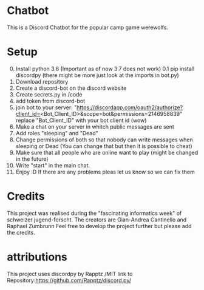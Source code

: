 # Chatbot
This is a Discord Chatbot for the popular camp game werewolfs.
# Setup
0. Install python 3.6 (Important as of now 3.7 does not work)
0.1 pip install discordpy (there might be more just look at the imports in bot.py)
1. Download repository
2. Create a discord-bot on the discord website
3. Create secrets.py in /code 
4. add token from discord-bot
5. join bot to your server:
     "https://discordapp.com/oauth2/authorize?client_id=<Bot_Client_ID>&scope=bot&permissions=2146958839"
     replace "Bot_Client_ID" with your bot client id (wow)
6. Make a chat on your server in whitch public messages are sent
7. Add roles "sleeping" and "Dead"
8. Change permissions of both so that nobody can write messages when sleeping or Dead (You can change that but then it is possible to cheat)
9. Make sure that all people who are online want to play (might be changed in the future)
10. Write "start" in the main chat.
11. Enjoy :D
If there are any problems pleas let us know so we can fix them
# Credits
This project was realised during the "fascinating informatics week" of schweizer jugend-forscht.
The creators are Gian-Andrea Cantinello and Raphael Zumbrunn
Feel free to develop the project further but please add the credits.
# attributions
This project uses discordpy by Rapptz /MIT
link to Repository:https://github.com/Rapptz/discord.py/
